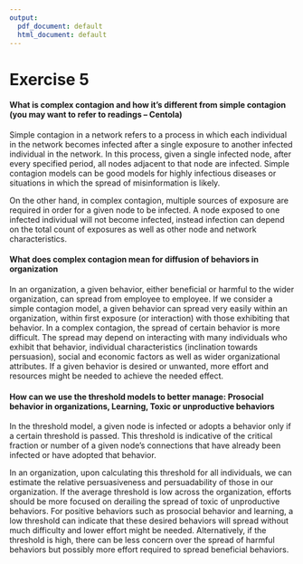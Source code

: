 ```yaml
---
output:
  pdf_document: default
  html_document: default
---
```

Exercise 5
================

#### What is complex contagion and how it’s different from simple contagion (you may want to refer to readings – Centola)

Simple contagion in a network refers to a process in which each
individual in the network becomes infected after a single exposure to
another infected individual in the network. In this process, given a
single infected node, after every specified period, all nodes adjacent
to that node are infected. Simple contagion models can be good models
for highly infectious diseases or situations in which the spread of
misinformation is likely.

On the other hand, in complex contagion, multiple sources of exposure
are required in order for a given node to be infected. A node exposed to
one infected individual will not become infected, instead infection can
depend on the total count of exposures as well as other node and network
characteristics.

#### What does complex contagion mean for diffusion of behaviors in organization

In an organization, a given behavior, either beneficial or harmful to
the wider organization, can spread from employee to employee. If we
consider a simple contagion model, a given behavior can spread very
easily within an organization, within first exposure (or interaction)
with those exhibiting that behavior. In a complex contagion, the spread
of certain behavior is more difficult. The spread may depend on
interacting with many individuals who exhibit that behavior, individual
characteristics (inclination towards persuasion), social and economic
factors as well as wider organizational attributes. If a given behavior
is desired or unwanted, more effort and resources might be needed to
achieve the needed effect.

#### How can we use the threshold models to better manage: Prosocial behavior in organizations, Learning, Toxic or unproductive behaviors

In the threshold model, a given node is infected or adopts a behavior
only if a certain threshold is passed. This threshold is indicative of
the critical fraction or number of a given node’s connections that have
already been infected or have adopted that behavior.

In an organization, upon calculating this threshold for all individuals,
we can estimate the relative persuasiveness and persuadability of those
in our organization. If the average threshold is low across the
organization, efforts should be more focused on derailing the spread of
toxic of unproductive behaviors. For positive behaviors such as
prosocial behavior and learning, a low threshold can indicate that these
desired behaviors will spread without much difficulty and lower effort
might be needed. Alternatively, if the threshold is high, there can be
less concern over the spread of harmful behaviors but possibly more
effort required to spread beneficial behaviors.

